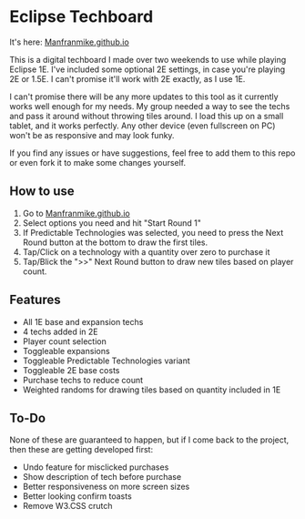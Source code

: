 # Eclipse Techboard

It's here: [Manfranmike.github.io](https://manfranmike.github.io/)

This is a digital techboard I made over two weekends to use while playing Eclipse 1E. I've included some optional 2E settings, in case you're playing 2E or 1.5E. I can't promise it'll work with 2E exactly, as I use 1E.

I can't promise there will be any more updates to this tool as it currently works well enough for my needs. My group needed a way to see the techs and pass it around without throwing tiles around. I load this up on a small tablet, and it works perfectly. Any other device (even fullscreen on PC) won't be as responsive and may look funky.

If you find any issues or have suggestions, feel free to add them to this repo or even fork it to make some changes yourself.

## How to use

1. Go to [Manfranmike.github.io](https://manfranmike.github.io/)
1. Select options you need and hit "Start Round 1"
  2. If Predictable Technologies was selected, you need to press the Next Round button at the bottom to draw the first tiles.
3. Tap/Click on a technology with a quantity over zero to purchase it
4. Tap/Blick the ">>" Next Round button to draw new tiles based on player count.

## Features
- All 1E base and expansion techs
- 4 techs added in 2E
- Player count selection
- Toggleable expansions
- Toggleable Predictable Technologies variant
- Toggleable 2E base costs
- Purchase techs to reduce count
- Weighted randoms for drawing tiles based on quantity included in 1E

## To-Do
None of these are guaranteed to happen, but if I come back to the project, then these are getting developed first:

- Undo feature for misclicked purchases
- Show description of tech before purchase
- Better responsiveness on more screen sizes
- Better looking confirm toasts
- Remove W3.CSS crutch
